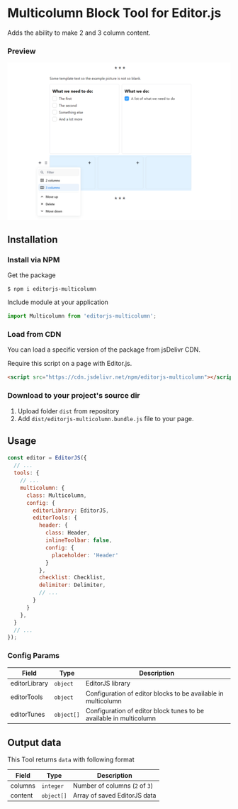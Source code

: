 # Multicolumn Block Tool for Editor.js
Adds the ability to make 2 and 3 column content.

### Preview
![Preview image](https://raw.githubusercontent.com/VolgaIgor/editorjs-multicolumn/refs/heads/main/asset/screenshot.png)

## Installation
### Install via NPM
Get the package

```shell
$ npm i editorjs-multicolumn
```

Include module at your application

```javascript
import Multicolumn from 'editorjs-multicolumn';
```

### Load from CDN

You can load a specific version of the package from jsDelivr CDN.

Require this script on a page with Editor.js.

```html
<script src="https://cdn.jsdelivr.net/npm/editorjs-multicolumn"></script>
```

### Download to your project's source dir

1. Upload folder `dist` from repository
2. Add `dist/editorjs-multicolumn.bundle.js` file to your page.

## Usage
```javascript
const editor = EditorJS({
  // ...
  tools: {
    // ...
    multicolumn: {
      class: Multicolumn,
      config: {
        editorLibrary: EditorJS,
        editorTools: {
          header: {
            class: Header,
            inlineToolbar: false,
            config: {
              placeholder: 'Header'
            }
          },
          checklist: Checklist,
          delimiter: Delimiter,
          // ...
        }
      }
    },
  }
  // ...
});
```

### Config Params

| Field | Type     | Description        |
| ----- | -------- | ------------------ |
| editorLibrary | `object`   | EditorJS library |
| editorTools   | `object`   | Configuration of editor blocks to be available in multicolumn |
| editorTunes   | `object[]` | Configuration of editor block tunes to be available in multicolumn |

## Output data

This Tool returns `data` with following format

| Field          | Type       | Description                      |
| -------------- | ---------  | -------------------------------- |
| columns        | `integer`  | Number of columns (`2` of `3`)   |
| content        | `object[]` | Array of saved EditorJS data     |